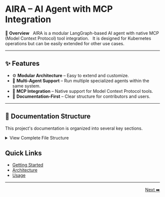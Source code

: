 
# AIRA – AI Agent with MCP Integration

📘 **Overview**  
AIRA is a modular LangGraph-based AI agent with native MCP (Model Context Protocol) tool integration.  
It is designed for Kubernetes operations but can be easily extended for other use cases.  

---

## ✨ Features
- ⚙️ **Modular Architecture** – Easy to extend and customize.  
- 🧩 **Multi-Agent Support** – Run multiple specialized agents within the same system.  
- 🔧 **MCP Integration** – Native support for Model Context Protocol tools.  
- 📑 **Documentation-First** – Clear structure for contributors and users.  

---

## 📂 Documentation Structure

This project's documentation is organized into several key sections.

<details>
  <summary>View Complete File Structure</summary>


* docs/
    * [index.md](index.md)
    * [getting-started.md](getting-started.md)
    * **architecture**
        * [overview.md](architecture/1_overview.md)
        * [workflow-graph.md](architecture/2_workflow-graph.md)
        * [components.md](architecture/3_components.md)
        * [data-flow.md](architecture/4_data-flow.md)
    * **usage**
        * [running.md](usage/1_running.md)
        * [configuration.md](usage/2_configuration.md)
        * [extending.md](usage/3_extending.md)
    * **reference**
        * [api.md](reference/1_api.md)
        * [cli.md](reference/2_cli.md)
        * [schema.md](reference/3_schema.md)
    * **agents**
        * [kubernetes.md](agent/1_kubernetes.md)
        * [custom-agent.md](agent/2_custom-agent.md)   

</details>



## Quick Links
- [Getting Started](getting-started.md)  
- [Architecture](architecture/1_overview.md)  
- [Usage](usage/1_runnign.md)  


---
<div style="display: flex; justify-content: space-between;";align="center">
  <a href="getting_started.md"> </a>
  <a href="getting-started.md">Next ➡️</a>
</div>